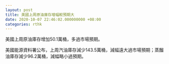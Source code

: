 ```yaml
---
layout: post
title: 美國上周原油庫存增幅較預期大
date: 2020-10-07 22:46:02.000000000 +08:00
categories: rthk
---
```


美國上周原油庫存增加50.1萬桶，多過市場預期。

美國能源資料署公布，上周汽油庫存減少143.5萬桶，減幅遠大過市場預期；蒸餾油庫存減少96.2萬桶，減幅略小過預期。
